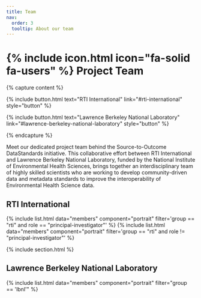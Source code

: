 ```yaml
---
title: Team
nav:
  order: 3
  tooltip: About our team
---
```


# {% include icon.html icon="fa-solid fa-users" %} Project Team

{% capture content %}

{% 
include button.html
text="RTI International" 
link="#rti-international" 
style="button" 
%}

{% 
include button.html 
text="Lawrence Berkeley National Laboratory" 
link="#lawrence-berkeley-national-laboratory" 
style="button" 
%}

{% endcapture %}

Meet our dedicated project team behind the Source-to-Outcome DataStandards initiative. This collaborative effort between RTI International and Lawrence Berkeley National Laboratory, funded by the National Institute of Environmental Health Sciences, brings together an interdisciplinary team of highly skilled scientists who are working to develop community-driven data and metadata standards to improve the interoperability of Environmental Health Science data.


## RTI International

{% include list.html data="members" component="portrait" filter='group == "rti" and role == "principal-investigator"' %}
{% include list.html data="members" component="portrait" filter='group == "rti" and role != "principal-investigator"' %}

{% include section.html %}

## Lawrence Berkeley National Laboratory 

{% include list.html data="members" component="portrait" filter="group == 'lbnl'" %}

